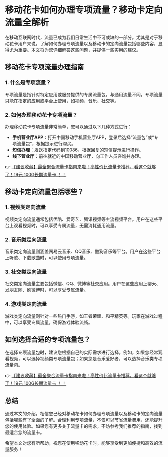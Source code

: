 # 移动花卡如何办理专项流量？移动卡定向流量全解析

在移动互联网时代，流量已成为我们日常生活中不可或缺的一部分。尤其是对于移动花卡用户来说，了解如何办理专项流量以及移动卡的定向流量包括哪些内容，显得尤为重要。本文将为您详细解答这些问题，并提供一些实用的建议。

## 移动花卡专项流量办理指南

### 1. 什么是专项流量？

专项流量是指针对特定应用或服务提供的专属流量包。与通用流量不同，专项流量只能在指定的应用或平台上使用，如视频、音乐、社交等。

### 2. 如何办理移动花卡专项流量？

办理移动花卡专项流量非常简单，您可以通过以下几种方式进行：

- **手机营业厅APP**：打开中国移动手机营业厅APP，登录后选择“流量包”或“专项流量包”，根据提示进行购买。
- **短信办理**：发送指定代码到10086，根据回复的短信提示进行操作。
- **线下营业厅**：前往就近的中国移动营业厅，向工作人员咨询并办理。

👉 [【建议收藏】最全聚合流量卡指南来啦！高性价比流量卡推荐，看这个就够了！19元 100G长期流量卡 ！！](https://bit.ly/Liuliangka)

## 移动卡定向流量包括哪些？

### 1. 视频类定向流量

视频类定向流量通常包括优酷、爱奇艺、腾讯视频等主流视频平台。用户在这些平台上观看视频时，可以享受专属流量，无需消耗通用流量。

### 2. 音乐类定向流量

音乐类定向流量则涵盖网易云音乐、QQ音乐、酷狗音乐等平台。用户在这些平台上听歌、下载歌曲时，可以使用专项流量。

### 3. 社交类定向流量

社交类定向流量主要包括微信、QQ、微博等社交应用。用户在这些应用上聊天、发朋友圈、刷微博时，可以享受专属流量。

### 4. 游戏类定向流量

游戏类定向流量则针对一些热门手游，如王者荣耀、和平精英等。玩家在游戏过程中，可以享受专属流量，确保游戏体验流畅。

## 如何选择合适的专项流量包？

在选择专项流量包时，建议您根据自己的实际需求进行选择。例如，如果您经常观看视频，可以选择视频类专项流量包；如果您是音乐爱好者，可以选择音乐类专项流量包。

👉 [【建议收藏】最全聚合流量卡指南来啦！高性价比流量卡推荐，看这个就够了！19元 100G长期流量卡 ！！](https://bit.ly/Liuliangka)

## 总结

通过本文的介绍，相信您已经对移动花卡如何办理专项流量以及移动卡的定向流量包括哪些有了全面的了解。合理利用专项流量，不仅可以节省流量费用，还能提升您的使用体验。如果您有更多关于流量卡的需求，不妨参考我们推荐的指南，找到最适合您的流量卡。

希望本文对您有所帮助，祝您在使用移动花卡时，能够享受到更加便捷和高效的流量服务！